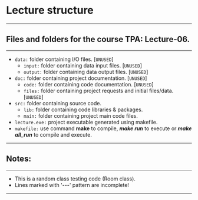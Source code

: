 # Lecture structure
---
## Files and folders for the course TPA: Lecture-06.
---
- `data:` folder containing I/O files. [`UNUSED`]
  - `input:` folder containing data input files. [`UNUSED`]
  - `output:` folder containing data output files. [`UNUSED`]
- `doc:` folder containing project documentation. [`UNUSED`]
  - `code:` folder containing code documentation. [`UNUSED`]
  - `files:` folder containing project requests and initial files/data. [`UNUSED`]
- `src:` folder containing source code.
  - `lib:` folder containing code libraries & packages.
  - `main:` folder containing project main code files.
- `lecture.exe:` project executable generated using makefile.
- `makefile:` use command **make** to compile, ***make run*** to execute or ***make all_run*** to compile and execute.
---
## Notes:
---
- This is a random class testing code (Room class).
- Lines marked with '---' pattern are incomplete!
---
